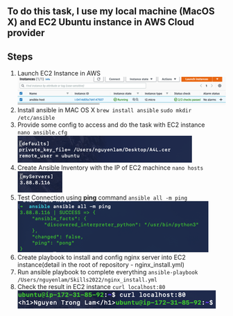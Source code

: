 ## To do this task, I use my local machine (MacOS X) and EC2 Ubuntu instance in AWS Cloud provider 
## Steps
1. Launch EC2 Instance in AWS  
<space><space>
![Result](./Screen%20Shot%202022-09-25%20at%2020.15.22.png)
<space><space>
1. Install ansible in MAC OS X 
<space><space>
`brew install ansible`
<space><space>
`sudo mkdir /etc/ansible`
<space><space>
1. Provide some config to access and do the task with EC2 instance  
`nano ansible.cfg`
![Result](./Screen%20Shot%202022-09-25%20at%2020.18.49.png)
4. Create Ansible Inventory with the IP of EC2 machince
`nano hosts`
![Result](./Screen%20Shot%202022-09-25%20at%2020.19.59.png)
5. Test Connection using **ping** command 
`ansible all -m ping`
![Result](./Screen%20Shot%202022-09-25%20at%2020.22.03.png)
6. Create playbook to install and config nginx server into EC2 instance(detail in the root of repository - nginx_install.yml)
7. Run ansible playbook to complete everything 
`ansible-playbook /Users/nguyenlam/Skills2022/nginx_install.yml`
8. Check the result in EC2 instance
`curl localhost:80`
![Result](./Screen%20Shot%202022-09-25%20at%2020.26.04.png)




